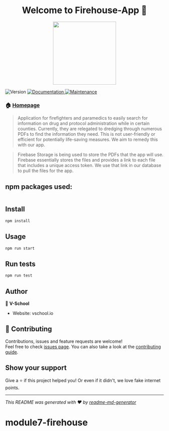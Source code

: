 
<h1 align="center">Welcome to Firehouse-App 👋</h1>
<div style="text-align:center"><img width=200px src="https://i.pinimg.com/originals/aa/81/24/aa81244da33236344119f5fc8dae6701.png"></div>

<p>
  <img alt="Version" src="https://img.shields.io/badge/version-0.1.0-blue.svg?cacheSeconds=2592000" />
  <a href="https://github.com/a-sanderson/firehouse-app#readme" target="_blank">
    <img alt="Documentation" src="https://img.shields.io/badge/documentation-yes-brightgreen.svg" />
  </a>
  <a href="https://github.com/a-sanderson/firehouse-app/graphs/commit-activity" target="_blank">
    <img alt="Maintenance" src="https://img.shields.io/badge/Maintained%3F-yes-green.svg" />
  </a>
</p>

### 🏠 [Homepage](https://github.com/V-School-Module-7/firehouse-app#readme)

>   Application for firefighters and paramedics to easily search for information on drug and protocol administration while in certain counties.
> Currently, they are relegated to dredging through numerous PDFs to find the information they need. This is not user-friendly or efficient 
> for potentially life-saving measures. We aim to remedy this with our app.

>   Firebase Storage is being used to store the PDFs that the app will use. Firebase essentially stores the files and provides a link to each file that includes a unique
> access token. We use that link in our database to pull the files for the app.

## npm packages used: 

```sh

```

## Install

```sh
npm install
```

## Usage

```sh
npm run start
```

## Run tests

```sh
npm run test
```

## Author

👤 **V-School**

* Website: vschool.io

## 🤝 Contributing

Contributions, issues and feature requests are welcome!<br />Feel free to check [issues page](https://github.com/a-sanderson/firehouse-app/issues). You can also take a look at the [contributing guide](https://github.com/a-sanderson/firehouse-app/blob/master/CONTRIBUTING.md).

## Show your support

Give a ⭐️ if this project helped you! Or even if it didn't, we love fake internet points.

***
_This README was generated with ❤️ by [readme-md-generator](https://github.com/kefranabg/readme-md-generator)_
# module7-firehouse
